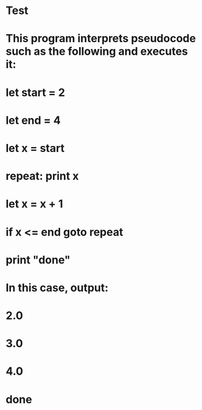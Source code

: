 # Test
# This program interprets pseudocode such as the following and executes it:
#	let start = 2
#	let end = 4
#	let x = start
# repeat:	print x
#	let x = x + 1
#	if x <= end goto repeat
#	print "done"

# In this case, output: 
# 2.0 
# 3.0 
# 4.0 
# done 
